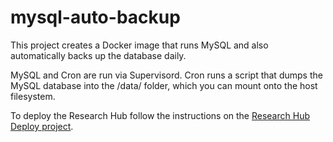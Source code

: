 # mysql-auto-backup
This project creates a Docker image that runs MySQL and also automatically backs up the database daily.

MySQL and Cron are run via Supervisord. Cron runs a script that dumps the MySQL database into the /data/ folder, which you can mount onto the host filesystem.

To deploy the Research Hub follow the instructions on the [Research Hub Deploy project](https://github.com/UoA-eResearch/research-hub-deploy#research-hub-deployment-project).
